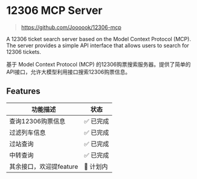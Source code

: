# 12306 MCP Server

> <https://github.com/Joooook/12306-mcp>

A 12306 ticket search server based on the Model Context Protocol (MCP). The server provides a simple API interface that allows users to search for 12306 tickets.

基于 Model Context Protocol (MCP) 的12306购票搜索服务器。提供了简单的API接口，允许大模型利用接口搜索12306购票信息。

## Features

| 功能描述                         | 状态     |
|------------------------------|--------|
| 查询12306购票信息              | ✅ 已完成  |
| 过滤列车信息                   | ✅ 已完成  |
| 过站查询                      | ✅ 已完成 |
| 中转查询                      | ✅ 已完成 |
| 其余接口，欢迎提feature         | 🚧 计划内 |
